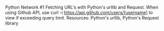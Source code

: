 Python Network #1
Fetching URL's with Python's urllib and Request. When using Github API, use curl -i https://api.github.com/users/[username] to view if exceeding query limit. Resources: Python's urllib, Python's Request library
